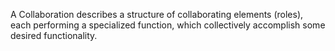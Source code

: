 A Collaboration describes a structure of collaborating elements (roles), each performing a specialized function, which collectively accomplish some desired functionality. 
